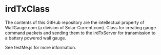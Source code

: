 # irdTxClass
The contents of this GitHub repository are the intellectual property of WallGauge.com (a division of Solar-Current.com).
Class for creating gauge command packets and sending them to the irdTxServer for transmission to a battery powered wall gauge.

See testMe.js for more information.
